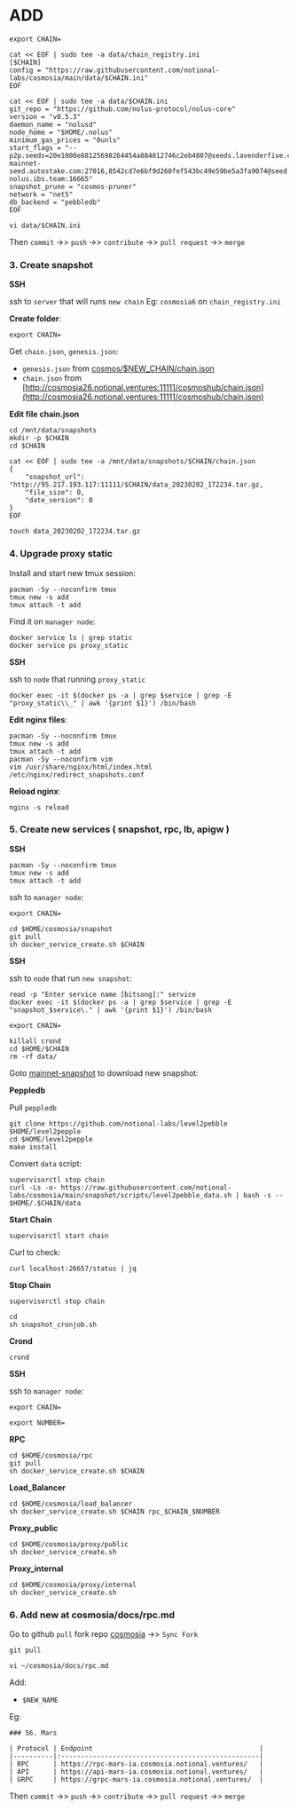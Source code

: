 # ADD

```
export CHAIN=
```

```
cat << EOF | sudo tee -a data/chain_registry.ini
[$CHAIN]
config = "https://raw.githubusercontent.com/notional-labs/cosmosia/main/data/$CHAIN.ini"
EOF
```

```
cat << EOF | sudo tee -a data/$CHAIN.ini
git_repo = "https://github.com/nolus-protocol/nolus-core"
version = "v0.5.3"
daemon_name = "nolusd"
node_home = "$HOME/.nolus"
minimum_gas_prices = "0unls"
start_flags = "--p2p.seeds=20e1000e88125698264454a884812746c2eb4807@seeds.lavenderfive.com:11956,ebc272824924ea1a27ea3183dd0b9ba713494f83@nolus-mainnet-seed.autostake.com:27016,8542cd7e6bf9d260fef543bc49e59be5a3fa9074@seed.publicnode.com:26656,400f3d9e30b69e78a7fb891f60d76fa3c73f0ecc@nolus.rpc.kjnodes.com:14359,cefe4a5394dc57f318547258c511a9a96aaeaa7b@seed-nolus.ibs.team:16665"
snapshot_prune = "cosmos-pruner"
network = "net5"
db_backend = "pebbledb"
EOF
```

```
vi data/$CHAIN.ini
```

Then `commit` ->> `push` ->> `contribute` ->> `pull request` ->> `merge`

### 3. Create snapshot
**SSH**

ssh to `server` that will runs `new chain` Eg: `cosmosia6` on `chain_registry.ini`

**Create folder**:
```
export CHAIN=
```

Get `chain.json`, `genesis.json`:
* `genesis.json` from [cosmos/$NEW_CHAIN/chain.json](https://github.com/cosmos/chain-registr://github.com/cosmos/chain-registry)
* `chain.json` from [http://cosmosia26.notional.ventures:11111/cosmoshub/chain.json](http://cosmosia26.notional.ventures:11111/cosmoshub/chain.json)

**Edit file chain.json**

```
cd /mnt/data/snapshots
mkdir -p $CHAIN
cd $CHAIN

cat << EOF | sudo tee -a /mnt/data/snapshots/$CHAIN/chain.json
{
    "snapshot_url": "http://95.217.193.117:11111/$CHAIN/data_20230202_172234.tar.gz,
    "file_size": 0,
    "date_version": 0
}
EOF

touch data_20230202_172234.tar.gz
```

### 4. Upgrade proxy static

Install and start new tmux session:
```
pacman -Sy --noconfirm tmux
tmux new -s add
tmux attach -t add
```

Find it on `manager node`:

```
docker service ls | grep static
docker service ps proxy_static
```

**SSH**

ssh to `node` that running `proxy_static`
```
docker exec -it $(docker ps -a | grep $service | grep -E "proxy_static\\_" | awk '{print $1}') /bin/bash
```

**Edit nginx files**:
```
pacman -Sy --noconfirm tmux
tmux new -s add
tmux attach -t add
pacman -Sy --noconfirm vim
vim /usr/share/nginx/html/index.html /etc/nginx/redirect_snapshots.conf
```

**Reload nginx**:
```
nginx -s reload
```

### 5. Create new services ( snapshot, rpc, lb, apigw )
**SSH**
```
pacman -Sy --noconfirm tmux
tmux new -s add
tmux attach -t add
```

ssh to `manager node`:
```
export CHAIN=
```
```
cd $HOME/cosmosia/snapshot
git pull
sh docker_service_create.sh $CHAIN
```

**SSH**

ssh to `node` that run `new snapshot`:
```
read -p "Enter service name [bitsong]:" service
docker exec -it $(docker ps -a | grep $service | grep -E "snapshot_$service\." | awk '{print $1}') /bin/bash
```

```
export CHAIN=
```

```
killall crond
cd $HOME/$CHAIN
rm -rf data/
```

Goto [mainnet-snapshot](https://www.polkachu.com/tendermint_snapshots) to download new snapshot:

**Peppledb**

Pull `peppledb`
```
git clone https://github.com/notional-labs/level2pebble $HOME/level2pepple
cd $HOME/level2pepple
make install
```

Convert `data` script:
```
supervisorctl stop chain
curl -Ls -o- https://raw.githubusercontent.com/notional-labs/cosmosia/main/snapshot/scripts/level2pebble_data.sh | bash -s -- $HOME/.$CHAIN/data
```

**Start Chain**
```
supervisorctl start chain
```

Curl to check:
```
curl localhost:26657/status | jq
```

**Stop Chain**
```
supervisorctl stop chain
```

```
cd
sh snapshot_cronjob.sh
```

**Crond**
```
crond
```

**SSH**

ssh to `manager node`:
```
export CHAIN=
```

```
export NUMBER=
```

**RPC**
```
cd $HOME/cosmosia/rpc
git pull
sh docker_service_create.sh $CHAIN
```

**Load_Balancer**
```
cd $HOME/cosmosia/load_balancer
sh docker_service_create.sh $CHAIN rpc_$CHAIN_$NUMBER
```

**Proxy_public**
```
cd $HOME/cosmosia/proxy/public
sh docker_service_create.sh
```

**Proxy_internal**
```
cd $HOME/cosmosia/proxy/internal
sh docker_service_create.sh
```

### 6. Add new at cosmosia/docs/rpc.md
Go to github `pull` fork repo [cosmosia](https://github.com/notional-labs/cosmosia) ->> `Sync Fork`
```
git pull
```

```
vi ~/cosmosia/docs/rpc.md
```

Add:
* `$NEW_NAME`

Eg:
```
### 56. Mars

| Protocol | Endpoint                                          |
|----------|:--------------------------------------------------|
| RPC      | https://rpc-mars-ia.cosmosia.notional.ventures/   |
| API      | https://api-mars-ia.cosmosia.notional.ventures/   |
| GRPC     | https://grpc-mars-ia.cosmosia.notional.ventures/  |
```

Then `commit` ->> `push` ->> `contribute` ->> `pull request` ->> `merge`
